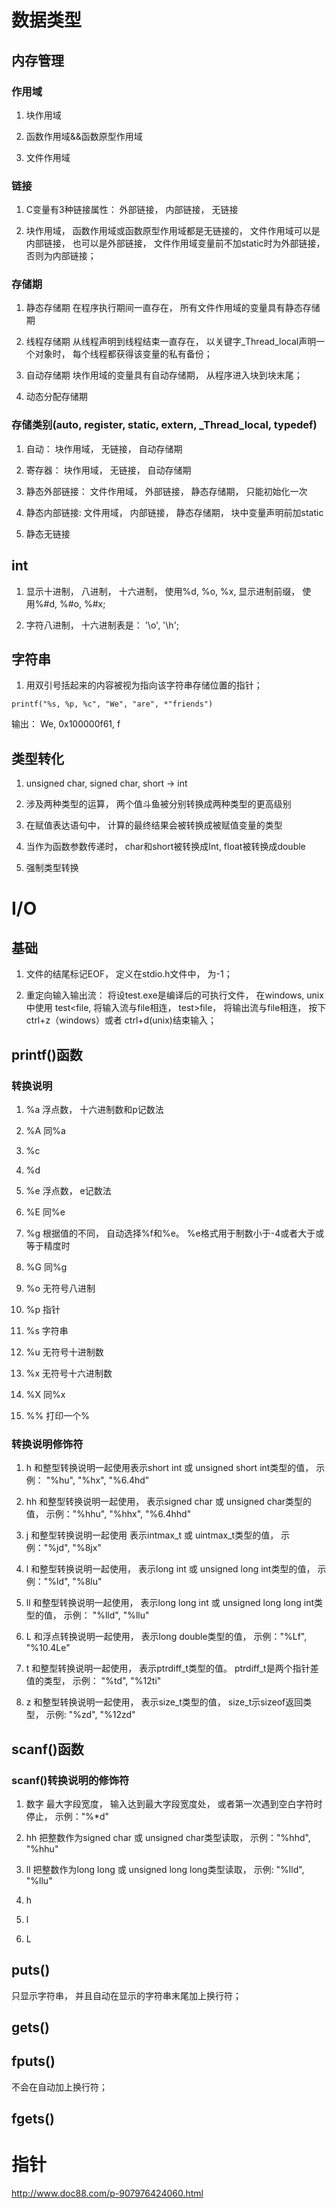 # 数据类型

## 内存管理

### 作用域

1. 块作用域

2. 函数作用域&&函数原型作用域

3. 文件作用域

### 链接

1. C变量有3种链接属性： 外部链接， 内部链接， 无链接

2. 块作用域， 函数作用域或函数原型作用域都是无链接的， 文件作用域可以是内部链接， 也可以是外部链接， 文件作用域变量前不加static时为外部链接， 否则为内部链接；

### 存储期

1. 静态存储期
    在程序执行期间一直存在， 所有文件作用域的变量具有静态存储期

2. 线程存储期
    从线程声明到线程结束一直存在， 以关键字_Thread_local声明一个对象时， 每个线程都获得该变量的私有备份；

3. 自动存储期
    块作用域的变量具有自动存储期， 从程序进入块到块末尾；

4. 动态分配存储期

### 存储类别(auto, register, static, extern, _Thread_local, typedef)

1. 自动： 块作用域， 无链接， 自动存储期

2. 寄存器： 块作用域， 无链接， 自动存储期

3. 静态外部链接： 文件作用域， 外部链接， 静态存储期， 只能初始化一次

4. 静态内部链接: 文件用域， 内部链接， 静态存储期， 块中变量声明前加static

5. 静态无链接

## int 

1. 显示十进制， 八进制， 十六进制， 使用%d, %o, %x, 显示进制前缀， 使用%#d, %#o, %#x;

2. 字符八进制， 十六进制表是： '\o', '\h';

## 字符串

1. 用双引号括起来的内容被视为指向该字符串存储位置的指针；

````
printf("%s, %p, %c", "We", "are", *"friends")
````
输出： We, 0x100000f61, f



## 类型转化

1. unsigned char, signed char, short -> int

2. 涉及两种类型的运算， 两个值斗鱼被分别转换成两种类型的更高级别

3. 在赋值表达语句中， 计算的最终结果会被转换成被赋值变量的类型

4. 当作为函数参数传递时， char和short被转换成Int, float被转换成double

5. 强制类型转换

# I/O

## 基础

1. 文件的结尾标记EOF， 定义在stdio.h文件中， 为-1；

2. 重定向输入输出流： 将设test.exe是编译后的可执行文件， 在windows, unix中使用 test<file, 将输入流与file相连， test>file， 将输出流与file相连， 按下ctrl+z（windows）或者 ctrl+d(unix)结束输入；


## printf()函数

### 转换说明

1. %a 浮点数， 十六进制数和p记数法

2. %A 同%a

3. %c

4. %d

5. %e 浮点数， e记数法

6. %E 同%e

7. %g 根据值的不同， 自动选择%f和%e。 %e格式用于制数小于-4或者大于或等于精度时

8. %G 同%g

9. %o 无符号八进制

10. %p 指针

11. %s 字符串

12. %u 无符号十进制数

13. %x 无符号十六进制数

14. %X 同%x

15. %% 打印一个%

### 转换说明修饰符

1. h 和整型转换说明一起使用表示short int 或 unsigned short int类型的值， 示例： "%hu", "%hx", "%6.4hd"

2. hh 和整型转换说明一起使用， 表示signed char 或 unsigned char类型的值， 示例："%hhu", "%hhx", "%6.4hhd"

3. j 和整型转换说明一起使用 表示intmax_t 或 uintmax_t类型的值， 示例："%jd", "%8jx"

4. l 和整型转换说明一起使用， 表示long int 或 unsigned long int类型的值， 示例："%ld", "%8lu"

5. ll 和整型转换说明一起使用， 表示long long int 或 unsigned long long int类型的值， 示例： "%lld", "%llu"

6. L 和浮点转换说明一起使用， 表示long double类型的值， 示例："%Lf", "%10.4Le"

7. t 和整型转换说明一起使用， 表示ptrdiff_t类型的值。 ptrdiff_t是两个指针差值的类型， 示例： "%td", "%12ti"

8. z 和整型转换说明一起使用， 表示size_t类型的值， size_t示sizeof返回类型， 示例: "%zd", "%12zd"

## scanf()函数

### scanf()转换说明的修饰符

1. 数字 最大字段宽度， 输入达到最大字段宽度处， 或者第一次遇到空白字符时停止， 示例："%*d"

2. hh 把整数作为signed char 或 unsigned char类型读取， 示例："%hhd", "%hhu"

3. ll 把整数作为long long 或 unsigned long long类型读取， 示例: "%lld", "%llu"

4. h

5. l

6. L

## puts()

只显示字符串， 并且自动在显示的字符串末尾加上换行符；

## gets()

## fputs()

不会在自动加上换行符；

## fgets()


# 指针

http://www.doc88.com/p-907976424060.html